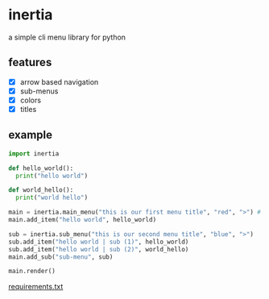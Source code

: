 # inertia
a simple cli menu library for python

## features
* [x] arrow based navigation
* [x] sub-menus
* [x] colors
* [x] titles

## example
```python
import inertia

def hello_world():
  print("hello world")

def world_hello():
  print("world hello")

main = inertia.main_menu("this is our first menu title", "red", ">") # (self, title, color, indicator)
main.add_item("hello world", hello_world)

sub = inertia.sub_menu("this is our second menu title", "blue", ">")
sub.add_item("hello world | sub (1)", hello_world)
sub.add_item("hello world | sub (2)", world_hello)
main.add_sub("sub-menu", sub)

main.render()
```
[requirements.txt](https://github.com/pain/inertia/blob/master/requirements.txt)
